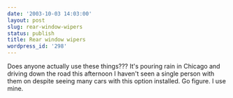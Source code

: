 ```yaml
---
date: '2003-10-03 14:03:00'
layout: post
slug: rear-window-wipers
status: publish
title: Rear window wipers
wordpress_id: '298'
---
```


Does anyone actually use these things??? It's pouring rain in Chicago and driving down the road this afternoon I haven't seen a single person with them on despite seeing many cars with this option installed. Go figure. I use mine.


